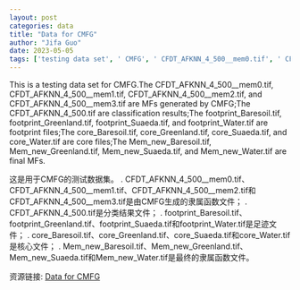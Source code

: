 ```yaml
---
layout: post
categories: data
title: "Data for CMFG"
author: "Jifa Guo"
date: 2023-05-05
tags: ['testing data set', ' CMFG', ' CFDT_AFKNN_4_500__mem0.tif', ' CFDT_AFKNN_4_500__mem1.tif', ' CFDT_AFKNN_4_500__mem2.tif', ' CFDT_AFKNN_4_500__mem3.tif', ' MFs', ' CFDT_AFKNN_4_500.tif', ' classification results', ' footprint_Baresoil.tif', ' footprint_Greenland.tif', ' footprint_Suaeda.tif', ' footprint_Water.tif', ' footprint files', ' core_Baresoil.tif', ' core_Greenland.tif', ' core_Suaeda.tif', ' core_Water.tif', ' core files', ' Mem_new_Baresoil.tif', ' Mem_new_Greenland.tif', ' Mem_new_Suaeda.tif', ' Mem_new_Water.tif', ' final MFs']
---
```


This is a testing data set for CMFG.The CFDT_AFKNN_4_500__mem0.tif, CFDT_AFKNN_4_500__mem1.tif, CFDT_AFKNN_4_500__mem2.tif, and CFDT_AFKNN_4_500__mem3.tif are MFs generated by CMFG;The CFDT_AFKNN_4_500.tif are classification results;The footprint_Baresoil.tif, footprint_Greenland.tif, footprint_Suaeda.tif, and footprint_Water.tif are footprint files;The core_Baresoil.tif, core_Greenland.tif, core_Suaeda.tif, and core_Water.tif are core files;The Mem_new_Baresoil.tif, Mem_new_Greenland.tif, Mem_new_Suaeda.tif, and Mem_new_Water.tif are final MFs.

这是用于CMFG的测试数据集。  . CFDT_AFKNN_4_500__mem0.tif、CFDT_AFKNN_4_500__mem1.tif、CFDT_AFKNN_4_500__mem2.tif和CFDT_AFKNN_4_500__mem3.tif是由CMFG生成的隶属函数文件；  . CFDT_AFKNN_4_500.tif是分类结果文件；  . footprint_Baresoil.tif、footprint_Greenland.tif、footprint_Suaeda.tif和footprint_Water.tif是足迹文件；  . core_Baresoil.tif、core_Greenland.tif、core_Suaeda.tif和core_Water.tif是核心文件；  . Mem_new_Baresoil.tif、Mem_new_Greenland.tif、Mem_new_Suaeda.tif和Mem_new_Water.tif是最终的隶属函数文件。

资源链接: [Data for CMFG](https://doi.org/10.57760/sciencedb.08106)
